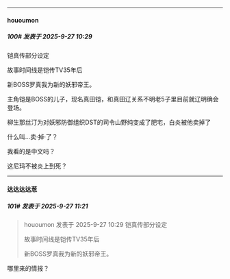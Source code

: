 ﻿
*****

####  hououmon  
##### 100#       发表于 2025-9-27 10:29

铠真传部分设定

故事时间线是铠传TV35年后

新BOSS罗真我为新的妖邪帝王。

主角铠是BOSS的儿子，现名真田铠，和真田辽关系不明老5子里目前就辽明确会登场。

柳生那丝汀为对妖邪防御组织DST的司令山野纯变成了肥宅，白炎被他卖掉了

什么叫...卖·掉·了？

我看的是中文吗？

这尼玛不被炎上到死？


*****

####  达达达达葱  
##### 101#       发表于 2025-9-27 11:21

<blockquote>hououmon 发表于 2025-9-27 10:29
铠真传部分设定

故事时间线是铠传TV35年后

新BOSS罗真我为新的妖邪帝王。
</blockquote>
哪里来的情报？


